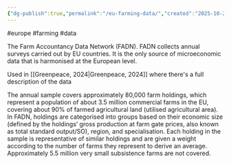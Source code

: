 ```yaml
---
{"dg-publish":true,"permalink":"/eu-farming-data/","created":"2025-10-23T17:42:48.109+01:00","updated":"2025-10-23T18:06:08.748+01:00"}
---
```


#europe #farming #data 

The Farm Accountancy Data Network (FADN). FADN collects annual surveys carried out by EU countries. It is the only source of microeconomic data that is harmonised at the European level. 

Used in [[Greenpeace, 2024\|Greenpeace, 2024]] where there's a full description of the data

The annual
sample covers approximately 80,000 farm holdings,
which represent a population of about 3.5 million
commercial farms in the EU, covering about 90% of
farmed agricultural land (utilised agricultural area). In
FADN, holdings are categorised into groups based
on their economic size (defined by the holdings’
gross production at farm gate prices, also known as
total standard output/SO), region, and specialisation.
Each holding in the sample is representative of
similar holdings and are given a weight according
to the number of farms they represent to derive
an average. Approximately 5.5 million very small
subsistence farms are not covered.
